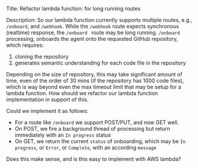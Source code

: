 Title: Refactor lambda function: for long running routes

Description:
So our lambda function currently supports multiple routes, e.g., `/onboard`, and `/webhook`. While the `/webhook` route expects synchronous (realtime) response, the `/onboard ` route may be long running. `/onboard` processing, onboards the agent onto the requested GitHub repository, which requires:

1. cloning the repository
2. generates semantic understanding for each code file in the repository

Depending on the size of repository, this may take significant amount of time, even of the order of 30 mins (if the repository has 1000 code files), which is way beyond even the max timeout limit that may be setup for a lambda function. How should we refactor our lambda function implementation in support of this.

Could we implement it as follows:
- For a route like `/onboard` we support POST/PUT, and now GET well.
- On POST, we fire a background thread of processing but return immediately with an `In progress` status
- On GET, we return the current `status` of onboarding, which may be `In progress`, or `Error`, or `Complete`, with an according `message`

Does this make sense, and is this easy to implement with AWS lambda?